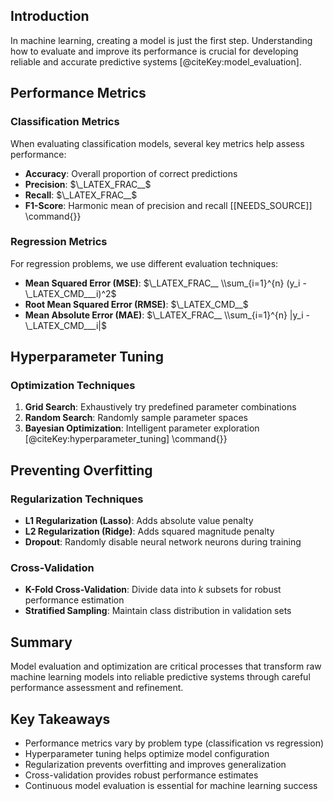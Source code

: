 ## Introduction

In machine learning, creating a model is just the first step. Understanding how to evaluate and improve its performance is crucial for developing reliable and accurate predictive systems [@citeKey:model_evaluation].

## Performance Metrics

### Classification Metrics
When evaluating classification models, several key metrics help assess performance:

- **Accuracy**: Overall proportion of correct predictions
- **Precision**: $\_LATEX_FRAC__$
- **Recall**: $\_LATEX_FRAC__$
- **F1-Score**: Harmonic mean of precision and recall [[NEEDS_SOURCE]]
\command{}}

### Regression Metrics
For regression problems, we use different evaluation techniques:

- **Mean Squared Error (MSE)**: $\_LATEX_FRAC__ \\sum_{i=1}^{n} (y_i - \_LATEX_CMD___i)^2$
- **Root Mean Squared Error (RMSE)**: $\_LATEX_CMD__$
- **Mean Absolute Error (MAE)**: $\_LATEX_FRAC__ \\sum_{i=1}^{n} |y_i - \_LATEX_CMD___i|$

## Hyperparameter Tuning

### Optimization Techniques

1. **Grid Search**: Exhaustively try predefined parameter combinations
2. **Random Search**: Randomly sample parameter spaces
3. **Bayesian Optimization**: Intelligent parameter exploration [@citeKey:hyperparameter_tuning]
\command{}}

## Preventing Overfitting

### Regularization Techniques

- **L1 Regularization (Lasso)**: Adds absolute value penalty
- **L2 Regularization (Ridge)**: Adds squared magnitude penalty
- **Dropout**: Randomly disable neural network neurons during training

### Cross-Validation

- **K-Fold Cross-Validation**: Divide data into $k$ subsets for robust performance estimation
- **Stratified Sampling**: Maintain class distribution in validation sets

## Summary

Model evaluation and optimization are critical processes that transform raw machine learning models into reliable predictive systems through careful performance assessment and refinement.

## Key Takeaways

- Performance metrics vary by problem type (classification vs regression)
- Hyperparameter tuning helps optimize model configuration
- Regularization prevents overfitting and improves generalization
- Cross-validation provides robust performance estimates
- Continuous model evaluation is essential for machine learning success
